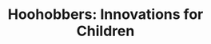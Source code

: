 ---
title: "Hoohobbers: Innovations for Children"
url: /chicago/hoohobbers-innovations-for-children/
shop: Babysachen
---